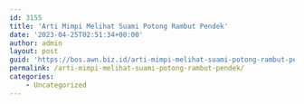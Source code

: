 ```yaml
---
id: 3155
title: 'Arti Mimpi Melihat Suami Potong Rambut Pendek'
date: '2023-04-25T02:51:34+00:00'
author: admin
layout: post
guid: 'https://bos.awn.biz.id/arti-mimpi-melihat-suami-potong-rambut-pendek/'
permalink: /arti-mimpi-melihat-suami-potong-rambut-pendek/
categories:
    - Uncategorized
---
```


